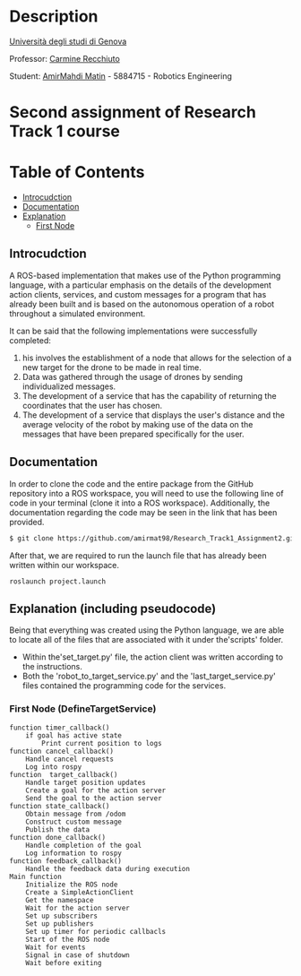 # Description
[Università degli studi di Genova](https://unige.it/en/ "University of Genova")

Professor: [Carmine Recchiuto](https://github.com/CarmineD8 "Carmine Recchiuto")

Student: [AmirMahdi Matin](https://github.com/amirmat98 "AmirMahdi Matin")  - 5884715 - Robotics Engineering 

# Second assignment of Research Track 1 course

# Table of Contents
- [Introcudction](#Introcudction)
- [Documentation](#Documentation)
- [Explanation](#Explanation)
    - [First Node](#First-Node)


## Introcudction

A ROS-based implementation that makes use of the Python programming language, with a particular emphasis on the details of the development action clients, services, and custom messages for a program that has already been built and is based on the autonomous operation of a robot throughout a simulated environment.

It can be said that the following implementations were successfully completed:

1. his involves the establishment of a node that allows for the selection of a new target for the drone to be made in real time.
2. Data was gathered through the usage of drones by sending individualized messages.
3. The development of a service that has the capability of returning the coordinates that the user has chosen.
4. The development of a service that displays the user's distance and the average velocity of the robot by making use of the data on the messages that have been prepared specifically for the user.

## Documentation
In order to clone the code and the entire package from the GitHub repository into a ROS workspace, you will need to use the following line of code in your terminal (clone it into a ROS workspace). Additionally, the documentation regarding the code may be seen in the link that has been provided.

```bash
$ git clone https://github.com/amirmat98/Research_Track1_Assignment2.git
```

After that, we are required to run the launch file that has already been written within our workspace.

```
roslaunch project.launch
```

## Explanation (including pseudocode)

Being that everything was created using the Python language, we are able to locate all of the files that are associated with it under the'scripts' folder.
- Within the'set_target.py' file, the action client was written according to the instructions.
- Both the 'robot_to_target_service.py' and the 'last_target_service.py' files contained the programming code for the services.

### First Node (DefineTargetService)

```
function timer_callback()
    if goal has active state
        Print current position to logs
function cancel_callback()
    Handle cancel requests
    Log into rospy
function  target_callback()
    Handle target position updates
    Create a goal for the action server
    Send the goal to the action server
function state_callback()
    Obtain message from /odom
    Construct custom message
    Publish the data
function done_callback()
    Handle completion of the goal
    Log information to rospy
function feedback_callback()
    Handle the feedback data during execution
Main function
    Initialize the ROS node
    Create a SimpleActionClient
    Get the namespace
    Wait for the action server
    Set up subscribers
    Set up publishers
    Set up timer for periodic callbacls
    Start of the ROS node
    Wait for events
    Signal in case of shutdown
    Wait before exiting
```
